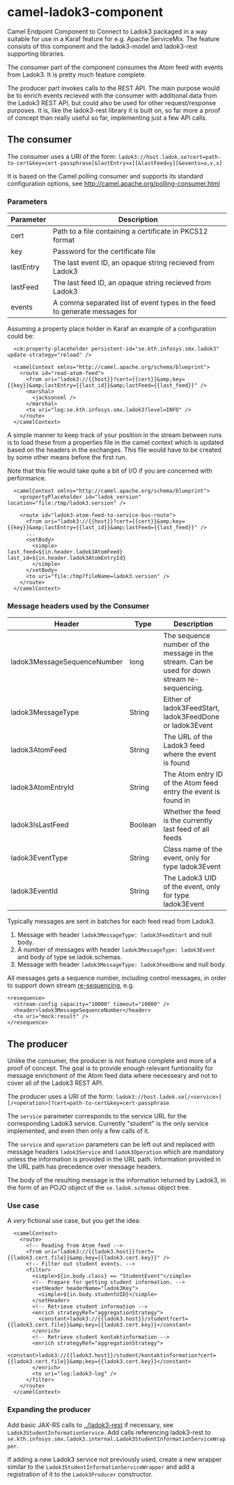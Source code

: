 # camel-ladok3-component

Camel Endpoint Component to Connect to Ladok3 packaged in a way suitable for
use in a Karaf feature for e.g. Apache ServiceMix.  The feature consists of
this component and the ladok3-model and ladok3-rest supporting libraries.

The consumer part of the component consumes the Atom feed with events from Ladok3.
It is pretty much feature complete.

The producer part invokes calls to the REST API. The main purpose would be to 
enrich events recieved with the consumer with additional data from the Ladok3 
REST API, but could also be used for other request/response purposes. 
It is, like the ladok3-rest library it is built on, so far more a proof of
concept than really useful so far, implementing just a few API calls.

## The consumer

The consumer uses a URI of the form: `ladok3://host.ladok.se?cert=path-to-cert&key=cert-passphrase[&lastEntry=x][&lastFeed=y][&events=u,v,x]`

It is based on the Camel polling consumer and supports its standard configuration
options, see http://camel.apache.org/polling-consumer.html

### Parameters

| Parameter | Description |
|-----------|-------------|
| cert      | Path to a file containing a certificate in PKCS12 format |
| key       | Password for the certificate file |
| lastEntry | The last event ID, an opaque string recieved from Ladok3 |
| lastFeed  | The last feed ID, an opaque string recieved from Ladok3 |
| events    | A comma separated list of event types in the feed to generate messages for |

Assuming a property place holder in Karaf an example of a configuration could be:

```
  <cm:property-placeholder persistent-id="se.kth.infosys.smx.ladok3" update-strategy="reload" />

  <camelContext xmlns="http://camel.apache.org/schema/blueprint">
    <route id="read-atom-feed">
      <from uri="ladok3://{{host}}?cert={{cert}}&amp;key={{key}}&amp;lastEntry={{last_id}}&amp;lastFeed={{last_feed}}" />
      <marshal>
        <jacksonxml />
      </marshal>
      <to uri="log:se.kth.infosys.smx.ladok3?level=INFO" />
    </route>
  </camelContext>
```

A simple manner to keep track of your position in the stream between runs is to load these 
from a properties file in the camel context which is updated based on the headers in the exchanges.
This file would have to be created by some other means before the first run.

Note that this file would take quite a bit of I/O if you are concerned with performance.

```
  <camelContext xmlns="http://camel.apache.org/schema/blueprint">
    <propertyPlaceholder id="ladok_version" location="file:/tmp/ladok3.version" />

    <route id="ladok3-atom-feed-to-service-bus-route">
      <from uri="ladok3://{{host}}?cert={{cert}}&amp;key={{key}}&amp;lastEntry={{last_id}}&amp;lastFeed={{last_feed}}" />
      ...
      <setBody>
        <simple>
last_feed=${in.header.ladok3AtomFeed}
last_id=${in.header.ladok3AtomEntryId}
        </simple>
      </setBody>
      <to uri="file:/tmp?fileName=ladok3.version" />
    </route>
  </camelContext>
```

### Message headers used by the Consumer

| Header | Type | Description |
|--------|------|-------------|
| ladok3MessageSequenceNumber | long | The sequence number of the message in the stream. Can be used for down stream re-sequencing. |
| ladok3MessageType | String | Either of ladok3FeedStart, ladok3FeedDone or ladok3Event |
| ladok3AtomFeed | String | The URL of the Ladok3 feed where the event is found |
| ladok3AtomEntryId | String | The Atom entry ID of the Atom feed entry the event is found in |
| ladok3IsLastFeed | Boolean | Whether the feed is the currently last feed of all feeds |
| ladok3EventType | String | Class name of the event, only for type ladok3Event |
| ladok3EventId | String | The Ladok3 UID of the event, only for type ladok3Event |

Typically messages are sent in batches for each feed read from Ladok3.

1. Message with header `ladok3MessageType: ladok3FeedStart` and null body.
1. A number of messages with header `ladok3MessageType: ladok3Event` and body of type se.ladok.schemas.
1. Message with header `ladok3MessageType: ladok3FeedDone` and null body.

All messages gets a sequence number, including control messages, in order to support
down stream [re-sequencing](http://camel.apache.org/resequencer.html), e.g.

```
<resequence>
  <stream-config capacity="10000" timeout="10000" />
  <header>ladok3MessageSequenceNumber</header>
  <to uri="mock:result" />
</resequence>
```

## The producer

Unlike the consumer, the producer is not feature complete and more of a proof of concept. The goal
is to provide enough relevant funtionality for message enrichment of the Atom feed data where
necesseary and not to cover all of the Ladok3 REST API.

The producer uses a URI of the form: `ladok3://host.ladok.se[/<service>][/<operation>]?cert=path-to-cert&key=cert-passphrase`

The `service` parameter corresponds to the service URL for the corresponding Ladok3 service. Currently "student" is
the only service implemented, and even then only a few calls of it.

The `service` and `operation` parameters can be left out and replaced with message headers `ladok3Service` and
`ladok3Operation` which are mandatory unless the information is provided in the URL path. Information provided
in the URL path has precedence over message headers.

The body of the resulting message is the information returned by Ladok3, in the form of an POJO object
of the `se.ladok.schemas` object tree.

### Use case

A *very* fictional use case, but you get the idea:

```
  <camelContext>
    <route>
      <!-- Reading from Atom feed -->
      <from uri="ladok3://{{ladok3.host}}?cert={{ladok3.cert.file}}&amp;key={{ladok3.cert.key}}" />
      <!-- Filter out student events. -->
      <filter>
        <simple>${in.body.class} == "StudentEvent"</simple>
        <!-- Prepare for getting student information. -->
        <setHeader headerName="ladok3Key">
          <simple>${in.body.studentUID}</simple>
        </setHeader>
        <!-- Retrieve student information -->
        <enrich strategyRef="aggregationStrategy">
          <constant>ladok3://{{ladok3.host}}/student?cert={{ladok3.cert.file}}&amp;key={{ladok3.cert.key}}</constant>
        </enrich>
        <!-- Retrieve student kontaktinformation -->
        <enrich strategyRef="aggregationStrategy">
          <constant>ladok3://{{ladok3.host}}/student/kontaktinformation?cert={{ladok3.cert.file}}&amp;key={{ladok3.cert.key}}</constant>
        </enrich>
        <to uri="log:ladok3-log" />
      </filter>
    </route>
  </camelContext>
```


### Expanding the producer

Add basic JAX-RS calls to [../ladok3-rest](../ladok3-rest) if necessary, see `Ladok3StudentInformationService`.
Add calls referencing ladok3-rest to
`se.kth.infosys.smx.ladok3.internal.Ladok3StudentInformationServiceWrapper`.

If adding a new Ladok3 service not previously used, create a new wrapper similar to the
`Ladok3StudentInformationServiceWrapper` and add a registration of it to the
`Ladok3Producer` constructor.